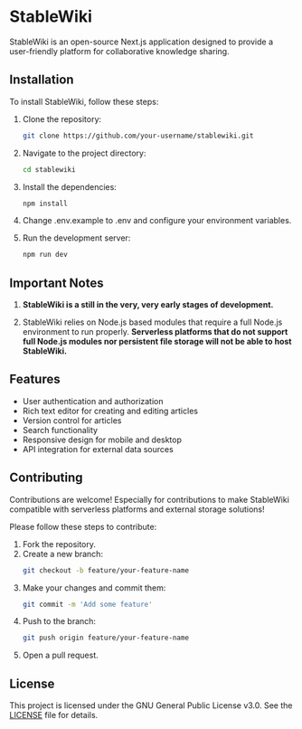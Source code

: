 # StableWiki

StableWiki is an open-source Next.js application designed to provide a user-friendly platform for collaborative knowledge sharing. 

## Installation
To install StableWiki, follow these steps:
1. Clone the repository:
   ```bash
   git clone https://github.com/your-username/stablewiki.git
    ```
2. Navigate to the project directory:
   ```bash
   cd stablewiki
   ```
3. Install the dependencies:
   ```bash
   npm install
   ```
4. Change .env.example to .env and configure your environment variables.

5. Run the development server:
   ```bash
   npm run dev
   ```

## Important Notes

1. **StableWiki is a still in the very, very early stages of development.**

2. StableWiki relies on Node.js based modules that require a full Node.js environment to run properly. **Serverless platforms that do not support full Node.js modules nor persistent file storage will not be able to host StableWiki.** 

## Features
- User authentication and authorization
- Rich text editor for creating and editing articles
- Version control for articles
- Search functionality
- Responsive design for mobile and desktop  
- API integration for external data sources

## Contributing
Contributions are welcome! Especially for contributions to make StableWiki compatible with serverless platforms and external storage solutions! 

Please follow these steps to contribute:
1. Fork the repository.
2. Create a new branch:
   ```bash
   git checkout -b feature/your-feature-name
   ```
3. Make your changes and commit them:
   ```bash
   git commit -m 'Add some feature'
   ```
4. Push to the branch:
   ```bash
   git push origin feature/your-feature-name
   ```
5. Open a pull request.

## License
This project is licensed under the GNU General Public License v3.0. See the [LICENSE](LICENSE) file for details.